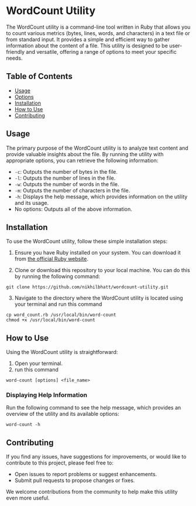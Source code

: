 # WordCount Utility

The WordCount utility is a command-line tool written in Ruby that allows you to count various metrics (bytes, lines, words, and characters) in a text file or from standard input. It provides a simple and efficient way to gather information about the content of a file. This utility is designed to be user-friendly and versatile, offering a range of options to meet your specific needs.

## Table of Contents

- [Usage](#usage)
- [Options](#options)
- [Installation](#installation)
- [How to Use](#how-to-use)
- [Contributing](#contributing)

## Usage

The primary purpose of the WordCount utility is to analyze text content and provide valuable insights about the file. By running the utility with appropriate options, you can retrieve the following information:

- `-c`: Outputs the number of bytes in the file.
- `-l`: Outputs the number of lines in the file.
- `-w`: Outputs the number of words in the file.
- `-m`: Outputs the number of characters in the file.
- `-h`: Displays the help message, which provides information on the utility and its usage.
- No options: Outputs all of the above information.

## Installation

To use the WordCount utility, follow these simple installation steps:

1. Ensure you have Ruby installed on your system. You can download it from [the official Ruby website](https://www.ruby-lang.org/en/documentation/installation/).

2. Clone or download this repository to your local machine. You can do this by running the following command:

```
git clone https://github.com/nikhilbhatt/wordcount-utility.git
```

3. Navigate to the directory where the WordCount utility is located using your terminal and run this command

```
cp word_count.rb /usr/local/bin/word-count
chmod +x /usr/local/bin/word-count
```

## How to Use

Using the WordCount utility is straightforward:

1. Open your terminal.
2. run this command

```
word-count [options] <file_name>
```

### Displaying Help Information

Run the following command to see the help message, which provides an overview of the utility and its available options:
```
word-count -h
```

## Contributing

If you find any issues, have suggestions for improvements, or would like to contribute to this project, please feel free to:

- Open issues to report problems or suggest enhancements.
- Submit pull requests to propose changes or fixes.

We welcome contributions from the community to help make this utility even more useful.
